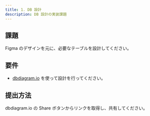 ```yaml
---
title: 1. DB 設計
description: DB 設計の実装課題
---
```


## 課題

Figma のデザインを元に、必要なテーブルを設計してください。

## 要件

- [dbdiagram.io](https://dbdiagram.io/home) を使って設計を行ってください。

## 提出方法

dbdiagram.io の Share ボタンからリンクを取得し、共有してください。
